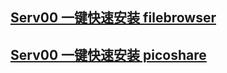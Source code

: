 **[Serv00 一键快速安装 filebrowser](./filebrowser.md)**
---
**[Serv00 一键快速安装 picoshare](./picoshare.md)**
---


